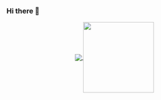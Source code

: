 ### Hi there 👋

<p align="center">
  <a href="https://github.com/FawziLinggo?tab=repositories">
    <img
      align="center"
      src="https://github-readme-stats.vercel.app/api/top-langs/?username=FawziLinggo&layout=compact"
    />
  </a>
  <a href="https://github.com/FawziLinggo?tab=repositories">
    <img
      align="center"
      height="165"
      src="https://github-readme-stats.vercel.app/api?username=FawziLinggo&count_private=true&show_icons=true&custom_title=Github%20Status&hide=issues"
    />
  </a>
</p>
